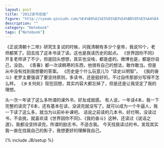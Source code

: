 ```yaml
---
layout: post
title: "2012读书总结"
figure: "http://cyeam.qiniudn.com/%E4%B9%A1%E5%85%B3%E4%BD%95%E5%A4%84.jpg"
description: ""
category: "Notebook"
tags: ["Notebook"]
---
```


《正说清朝十二帝》研究生复试的时候，问我清朝有多少个皇帝，我说10个，老师都笑了。回去找了这本书读了读。这也是我读历史的起点。
《世界因你不同》开复老师讲了不少，但是回头想想，其实也没啥，都是虚的。微博也是，都是炒自己，没劲。
《青春》都一次读韩寒的东西，他很有自己的想法，敢作敢当。但是从中没有找到我想要的答案。
《历史是个什么玩意儿1》“读史以明智”。
《我的奋斗》老罗主要强调了要坚持原则，多读书，还是挺好的，不过自传那部分写得不怎么样。
《乡关何处》现在回想，其实内容大都忘掉了，但是还是让我坚定了我的理想。

头一次一年读了这么多所谓的课外书，好友成就感。
有人说，一年读4本，我一下完整的读完了6本，还有基本在读，没读完就没写了。就可以成为一个牛逼人，我一下读了这么多，就当为以前补补课吧。
话说之前读的几本书，好烂啊，没读过书，不会挑，就喜欢读《世界因你不同》、《我的奋斗》这种，还读过《说话之道》，我都没坚持读完。所谓的励志书，不适合我。
今天找我读过的书，发现其实我一直在找我自己的影子，我想更好的理解我自己。

{% include JB/setup %}